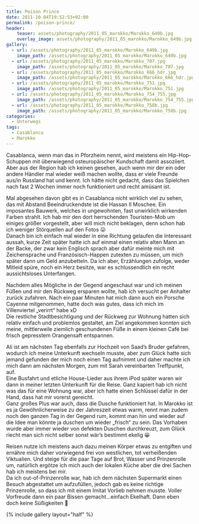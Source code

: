 ```yaml
---
title: Poison Prince
date: 2011-10-04T19:52:53+02:00
permalink: /poison-prince/
header:
    teaser: assets/photography/2011_05_marokko/Marokko_649b.jpg
    overlay_image: assets/photography/2011_05_marokko/Marokko_649b.jpg
gallery:
  - url: /assets/photography/2011_05_marokko/Marokko_649b.jpg
    image_path: /assets/photography/2011_05_marokko/Marokko_649b.jpg
  - url: /assets/photography/2011_05_marokko/Marokko_707.jpg
    image_path: /assets/photography/2011_05_marokko/Marokko_707.jpg
  - url: /assets/photography/2011_05_marokko/Marokko_666_hdr.jpg
    image_path: /assets/photography/2011_05_marokko/Marokko_666_hdr.jpg
  - url: /assets/photography/2011_05_marokko/Marokko_751.jpg
    image_path: /assets/photography/2011_05_marokko/Marokko_751.jpg
  - url: /assets/photography/2011_05_marokko/Marokko_754_755.jpg
    image_path: /assets/photography/2011_05_marokko/Marokko_754_755.jpg
  - url: /assets/photography/2011_05_marokko/Marokko_758b.jpg
    image_path: /assets/photography/2011_05_marokko/Marokko_758b.jpg
categories:
  - Unterwegs
tags:
  - Casablanca
  - Marokko
---
```


Casablanca, wenn man das in Pforzheim nennt, wird meistens ein Hip-Hop-Schuppen mit überwiegend osteuropäischer Kundschaft damit assoziiert. 
Aber aus der Region hab ich keinen gesehen, auch wenn mir der ein oder andere Händler mal wieder weiß machen wollte, 
dass er viele Freunde aus/in Russland hat und kennt. Ich hätte nicht gedacht, dass das Spielchen nach fast 2 Wochen 
immer noch funktioniert und recht amüsant ist.  

Mal abgesehen davon gibt es in Casablanca nicht wirklich viel zu sehen, das mit Abstand Beeindruckendste ist die Hassan II Moschee. 
Ein imposantes Bauwerk, welches in ungewohnten, fast unwirklich wirkenden Farben strahlt. Ich hab mir den dort 
herrschenden Touristen-Mob um einiges größer vorgestellt, aber will mich nicht beklagen, denn schon hab ich weniger Störquellen auf den Fotos 😛  
Danach bin ich einfach mal wieder in eine Richtung gelaufen die Interessant aussah, kurze Zeit später hatte ich auf 
einmal einen relativ alten Mann an der Backe, der zwar kein Englisch sprach aber dafür meinte mich mit Zeichensprache und 
Französisch-Happen zutexten zu müssen, um mich später dann um Geld anzubetteln. Da ich aber, Erzählungen zufolge, 
weder Mitleid spüre, noch ein Herz besitze, war es schlussendlich ein recht aussichtsloses Unterfangen.
  
Nachdem alles Mögliche in der Gegend angeschaut war und ich meinen Füßen und mir den Rückweg ersparen wollte, 
hab ich versucht per Anhalter zurück zufahren. Nach ein paar Minuten hat mich dann auch ein Porsche Cayenne mitgenommen, 
hatte doch was gutes, dass ich mich im Villenviertel „verirrt“ habe xD  
Die restliche Stadtbesichtigung und der Rückweg zur Wohnung hatten sich relativ einfach und problemlos gestaltet, 
am Ziel angekommen konnten sich meine, mittlerweile ziemlich geschundenen Füße in einem kleinen Café bei frisch gepresstem Orangensaft entspannen.

Ali ist am nächsten Tag ebenfalls zur Hochzeit von Saad’s Bruder gefahren, wodurch ich meine Unterkunft wechseln musste, 
aber zum Glück hatte sich jemand gefunden der mich noch einen Tag aufnimmt und daher machte ich mich dann am nächsten Morgen, zum mit Sarah vereinbarten Treffpunkt, auf.  
Eine Busfahrt und etliche House-Lieder aus ihrem iPod später waren wir dann in meiner letzten Unterkunft für die Reise. 
Ganz kapiert hab ich nicht was das für eine Wohnung war, aber ich hatte einen Schlüssel dafür in der Hand, dass hat mir vorerst gereicht.  
Ganz großes Plus war auch, dass die Dusche funktioniert hat. In Marokko ist es ja Gewöhnlicherweise zu der Jahreszeit etwas warm, 
rennt man zudem noch den ganzen Tag in der Gegend rum, kommt man hin und wieder auf die Idee man könnte ja duschen um wieder „frisch“ zu sein. 
Das Vorhaben wurde aber immer wieder von defekten Duschen durchkreuzt, zum Glück riecht man sich nicht selber sonst wär’s bestimmt ekelig 😀

Reisen nutze ich meistens auch dazu meinen Körper etwas zu entgiften und ernähre mich daher vorwiegend frei von westlichen, 
tot verheißenden Viktualien. Und steige für die paar Tage auf Brot, Wasser und Prinzenrolle um, 
natürlich ergötze ich mich auch der lokalen Küche aber die drei Sachen hab ich meistens bei mir.  
Da ich out-of-Prinzenrolle war, hab ich dem nächsten Supermarkt einen Besuch abgestattet um aufzufüllen, 
jedoch gab es keine richtige Prinzenrolle, so dass ich mit einem Imitat Vorlieb nehmen musste. 
Voller Vorfreude dann ein paar Bissen gemacht…einfach Ekelhaft. Dann eben doch keine Süßigkeiten 🙁

{% include gallery layout="half" %}
